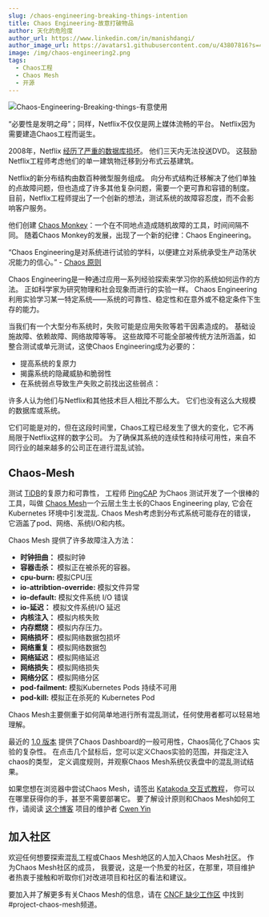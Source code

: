 ```yaml
---
slug: /chaos-engineering-breaking-things-intention
title: Chaos Engineering-故意打破物品
author: 天化的危险度
author_url: https://www.linkedin.com/in/manishdangi/
author_image_url: https://avatars1.githubusercontent.com/u/43807816?s=400
image: /img/chaos-engineering2.png
tags:
  - Chaos工程
  - Chaos Mesh
  - 开源
---
```


![Chaos-Engineering-Breaking-things-有意使用](/img/chaos-engineering2.png)

“必要性是发明之母”；同样，Netflix不仅仅是网上媒体流畅的平台。 Netflix因为需要建造Chaos工程而诞生。

<!--truncate-->

2008年，Netflix [经历了严重的数据库损坏](https://about.netflix.com/en/news/completing-the-netflix-cloud-migration)。 他们三天内无法投送DVD。 这鼓励Netflix工程师考虑他们的单一建筑物迁移到分布式云基建筑。

Netflix的新分布结构由数百种微型服务组成。 向分布式结构迁移解决了他们单独的点故障问题，但也造成了许多其他复杂问题，需要一个更可靠和容错的制度。 目前，Netflix工程师提出了一个创新的想法，测试系统的故障容忍度，而不会影响客户服务。

他们创建 [Chaos Monkey](https://github.com/Netflix/chaosmonkey)：一个在不同地点造成随机故障的工具，时间间隔不同。 随着Chaos Monkey的发展，出现了一个新的纪律：Chaos Engineering。

“Chaos Engineering是对系统进行试验的学科，以便建立对系统承受生产动荡状况能力的信心。” - [Chaos 原则](https://principlesofchaos.org/)

Chaos Engineering是一种通过应用一系列经验探索来学习你的系统如何运作的方法。 正如科学家为研究物理和社会现象而进行的实验一样。 Chaos Engineering利用实验学习某一特定系统——系统的可靠性、稳定性和在意外或不稳定条件下生存的能力。

当我们有一个大型分布系统时，失败可能是应用失败等若干因素造成的。 基础设施故障、依赖故障、网络故障等等。 这些故障不可能全部被传统方法所涵盖，如整合测试或单元测试，这使Chaos Engineering成为必要的：

- 提高系统的复原力
- 揭露系统的隐藏威胁和脆弱性
- 在系统弱点导致生产失败之前找出这些弱点：

许多人认为他们与Netflix和其他技术巨人相比不那么大。 它们也没有这么大规模的数据库或系统。

它们可能是对的，但在这段时间里，Chaos工程已经发生了很大的变化，它不再局限于Netflix这样的数字公司。 为了确保其系统的连续性和持续可用性，来自不同行业的越来越多的公司正在进行混乱试验。

## Chaos-Mesh

测试 [TiDB](https://pingcap.com/products/tidb)的复原力和可靠性， 工程师 [PingCAP](https://pingcap.com/) 为Chaos 测试开发了一个很棒的工具，叫做 [Chaos Mesh](https://chaos-mesh.org/)一个云层土生土长的Chaos Engineering play, 它会在Kubernetes 环境中引发混乱. Chaos Mesh考虑到分布式系统可能存在的错误，它涵盖了pod、网络、系统I/O和内核。

Chaos Mesh 提供了许多故障注入方法：

- **时钟扭曲：** 模拟时钟
- **容器击杀：** 模拟正在被杀死的容器。
- **cpu-burn:** 模拟CPU压
- **io-attribtion-override:** 模拟文件异常
- **io-default:** 模拟文件系统 I/O 错误
- **io-延迟：** 模拟文件系统I/O 延迟
- **内核注入：** 模拟内核失败
- **内存燃烧：** 模拟内存压力。
- **网络损坏：** 模拟网络数据包损坏
- **网络重复：** 模拟网络数据包
- **网络延迟：** 模拟网络延迟
- **网络损失：** 模拟网络损失
- **网络分区：** 模拟网络分区
- **pod-failment:** 模拟Kubernetes Pods 持续不可用
- **pod-kill:** 模拟正在杀死的 Kubernetes Pod

Chaos Mesh主要侧重于如何简单地进行所有混乱测试，任何使用者都可以轻易地理解。

最近的 [1.0 版本](https://chaos-mesh.org/blog/chaos-mesh-1.0-chaos-engineering-on-kubernetes-made-easier/) 提供了Chaos Dashboard的一般可用性，Chaos简化了Chaos 实验的复杂性。 在点击几个鼠标后，您可以定义Chaos实验的范围，并指定注入chaos的类型， 定义调度规则，并观察Chaos Mesh系统仪表盘中的混乱测试结果。

如果您想在浏览器中尝试Chaos Mesh，请签出 [Katakoda 交互式教程](https://chaos-mesh.org/interactiveTutorial/)， 你可以在哪里获得你的手，甚至不需要部署它。 要了解设计原则和Chaos Mesh如何工作，请阅读 [这个博客](https://chaos-mesh.org/blog/chaos_mesh_your_chaos_engineering_solution) 项目的维护者 [Cwen Yin](https://www.linkedin.com/in/cwen-yin-81985318b/)

## 加入社区

欢迎任何想要探索混乱工程或Chaos Mesh地区的人加入Chaos Mesh社区。 作为Chaos Mesh社区的成员， 我要说，这是一个热爱的社区，在那里，项目维护者热衷于接触和听取你们对改进项目和社区的看法和建议。

要加入并了解更多有关Chaos Mesh的信息，请在 [CNCF 缺少工作区](https://slack.cncf.io/) 中找到 #project-chaos-mesh频道。
